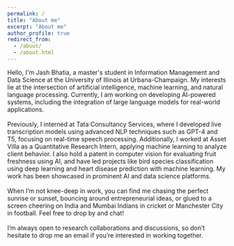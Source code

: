 ```yaml
---
permalink: /
title: "About me"
excerpt: "About me"
author_profile: true
redirect_from: 
  - /about/
  - /about.html
---
```


Hello, I'm Jash Bhatia, a master's student in Information Management and Data Science at the University of Illinois at Urbana-Champaign. My interests lie at the intersection of artificial intelligence, machine learning, and natural language processing. Currently, I am working on developing AI-powered systems, including the integration of large language models for real-world applications.
<br> <br>
Previously, I interned at Tata Consultancy Services, where I developed live transcription models using advanced NLP techniques such as GPT-4 and T5, focusing on real-time speech processing. Additionally, I worked at Asset Villa as a Quantitative Research Intern, applying machine learning to analyze client behavior. I also hold a patent in computer vision for evaluating fruit freshness using AI, and have led projects like bird species classification using deep learning and heart disease prediction with machine learning. My work has been showcased in prominent AI and data science platforms.
<br><br>
When I’m not knee-deep in work, you can find me chasing the perfect sunrise or sunset, bouncing around entrepreneurial ideas, or glued to a screen cheering on India and Mumbai Indians in cricket or Manchester City in football. Feel free to drop by and chat!
<br><br>
I’m always open to research collaborations and discussions, so don’t hesitate to drop me an email if you’re interested in working together.
